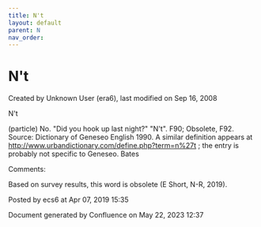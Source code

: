 ```yaml
---
title: N't
layout: default
parent: N
nav_order:
---
```


# N't

Created by  Unknown User (era6), last modified on Sep 16, 2008

N't

(particle) No. &quot;Did you hook up last night?&quot; &quot;N't&quot;. F90; Obsolete, F92. Source: Dictionary of Geneseo English 1990. A similar definition appears at http://www.urbandictionary.com/define.php?term=n%27t ; the entry is probably not specific to Geneseo. Bates

Comments:

Based on survey results, this word is obsolete (E Short, N-R, 2019). 

Posted by ecs6 at Apr 07, 2019 15:35

Document generated by Confluence on May 22, 2023 12:37


